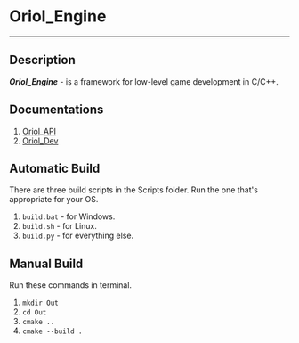 # Oriol_Engine
---

## Description
***Oriol_Engine*** - is a framework for low-level game development in C/C++.

## Documentations
1. [Oriol_API](Oriol/API/Readme.md) 
2. [Oriol_Dev](Oriol/Oriol_Dev/Readme.md) 

## Automatic Build
There are three build scripts in the Scripts folder. Run the one that's appropriate for your OS.

1. ```build.bat``` - for Windows.
2. ```build.sh``` - for Linux.
2. ```build.py``` - for everything else.

## Manual Build
Run these commands in terminal.

1. ```mkdir Out```
2. ```cd Out```
3. ```cmake ..```
4. ```cmake --build .```


